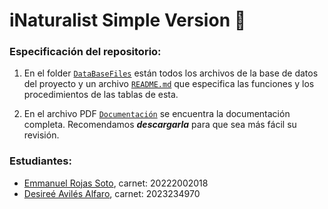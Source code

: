 
# iNaturalist Simple Version 🌱

### Especificación del repositorio:

1. En el folder [`DataBaseFiles`](DataBaseFiles) están todos los archivos de la base de datos del proyecto y un archivo [`README.md`](DataBaseFiles/README.md) que especifica las funciones y los procedimientos de las tablas de esta.

2. En el archivo PDF [`Documentación`](Documentación.pdf) se encuentra la documentación completa. Recomendamos ***descargarla*** para que sea más fácil su revisión.


### Estudiantes:

- [Emmanuel Rojas Soto](https://github.com/Kyaki101), carnet: 20222002018
- [Desireé Avilés Alfaro](https://github.com/desireeav), carnet: 2023234970

